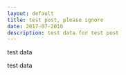 ```yaml
---
layout: default
title: test post, please ignore
date: 2017-07-2010
description: test data for test post
---
```

test data





test data
